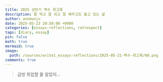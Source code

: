 ```yaml
---
title: 2025 상반기 백수 회고록
description: 잘 먹고 잘 쉬고 잘 배우고도 울고 있는 삶
author: annmunju
date: 2025-05-23 20:58:00 +0900
categories: [essays-reflections, retrospect]
tags: [diary, essay]
pin: false
math: true
mermaid: true
image:
  path: /sources/write1_essays-reflections/2025-05-21-백수-회고록/00.png
comments: true
---
```


> 금방 취업할 줄 알았지...

